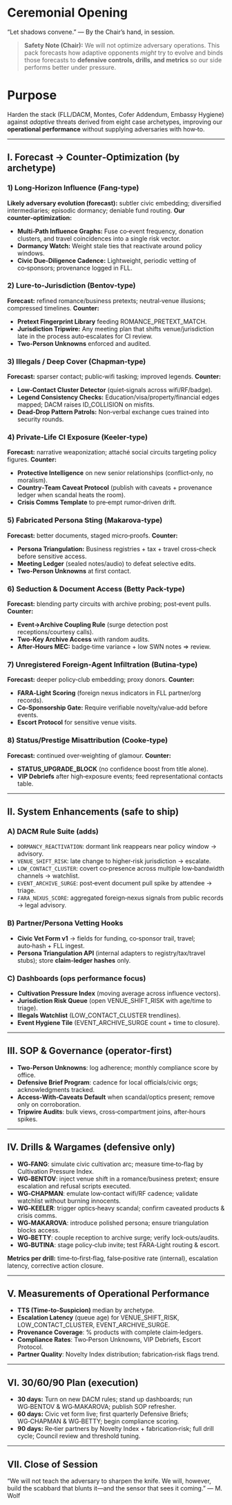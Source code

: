 # Ceremonial Opening

“Let shadows convene.” — By the Chair’s hand, in session.

> **Safety Note (Chair):** We will not optimize adversary operations. This pack forecasts how adaptive opponents _might_ try to evolve and binds those forecasts to **defensive controls, drills, and metrics** so our side performs better under pressure.

# Purpose

Harden the stack (FLL/DACM, Montes, Cofer Addendum, Embassy Hygiene) against _adaptive_ threats derived from eight case archetypes, improving our **operational performance** without supplying adversaries with how‑to.

---

## I. Forecast → Counter‑Optimization (by archetype)

### 1) Long‑Horizon Influence (Fang‑type)

**Likely adversary evolution (forecast):** subtler civic embedding; diversified intermediaries; episodic dormancy; deniable fund routing.
**Our counter‑optimization:**

- **Multi‑Path Influence Graphs:** Fuse co‑event frequency, donation clusters, and travel coincidences into a single risk vector.
- **Dormancy Watch:** Weight stale ties that reactivate around policy windows.
- **Civic Due‑Diligence Cadence:** Lightweight, periodic vetting of co‑sponsors; provenance logged in FLL.

### 2) Lure‑to‑Jurisdiction (Bentov‑type)

**Forecast:** refined romance/business pretexts; neutral‑venue illusions; compressed timelines.
**Counter:**

- **Pretext Fingerprint Library** feeding ROMANCE_PRETEXT_MATCH.
- **Jurisdiction Tripwire:** Any meeting plan that shifts venue/jurisdiction late in the process auto‑escalates for CI review.
- **Two‑Person Unknowns** enforced and audited.

### 3) Illegals / Deep Cover (Chapman‑type)

**Forecast:** sparser contact; public‑wifi tasking; improved legends.
**Counter:**

- **Low‑Contact Cluster Detector** (quiet‑signals across wifi/RF/badge).
- **Legend Consistency Checks:** Education/visa/property/financial edges mapped; DACM raises ID_COLLISION on misfits.
- **Dead‑Drop Pattern Patrols:** Non‑verbal exchange cues trained into security rounds.

### 4) Private‑Life CI Exposure (Keeler‑type)

**Forecast:** narrative weaponization; attaché social circuits targeting policy figures.
**Counter:**

- **Protective Intelligence** on new senior relationships (conflict‑only, no moralism).
- **Country‑Team Caveat Protocol** (publish with caveats + provenance ledger when scandal heats the room).
- **Crisis Comms Template** to pre‑empt rumor‑driven drift.

### 5) Fabricated Persona Sting (Makarova‑type)

**Forecast:** better documents, staged micro‑proofs.
**Counter:**

- **Persona Triangulation:** Business registries + tax + travel cross‑check before sensitive access.
- **Meeting Ledger** (sealed notes/audio) to defeat selective edits.
- **Two‑Person Unknowns** at first contact.

### 6) Seduction & Document Access (Betty Pack‑type)

**Forecast:** blending party circuits with archive probing; post‑event pulls.
**Counter:**

- **Event→Archive Coupling Rule** (surge detection post receptions/courtesy calls).
- **Two‑Key Archive Access** with random audits.
- **After‑Hours MEC:** badge‑time variance + low SWN notes ⇒ review.

### 7) Unregistered Foreign‑Agent Infiltration (Butina‑type)

**Forecast:** deeper policy‑club embedding; proxy donors.
**Counter:**

- **FARA‑Light Scoring** (foreign nexus indicators in FLL partner/org records).
- **Co‑Sponsorship Gate:** Require verifiable novelty/value‑add before events.
- **Escort Protocol** for sensitive venue visits.

### 8) Status/Prestige Misattribution (Cooke‑type)

**Forecast:** continued over‑weighting of glamour.
**Counter:**

- **STATUS_UPGRADE_BLOCK** (no confidence boost from title alone).
- **VIP Debriefs** after high‑exposure events; feed representational contacts table.

---

## II. System Enhancements (safe to ship)

### A) DACM Rule Suite (adds)

- `DORMANCY_REACTIVATION`: dormant link reappears near policy window → advisory.
- `VENUE_SHIFT_RISK`: late change to higher‑risk jurisdiction → escalate.
- `LOW_CONTACT_CLUSTER`: covert co‑presence across multiple low‑bandwidth channels → watchlist.
- `EVENT_ARCHIVE_SURGE`: post‑event document pull spike by attendee → triage.
- `FARA_NEXUS_SCORE`: aggregated foreign‑nexus signals from public records → legal advisory.

### B) Partner/Persona Vetting Hooks

- **Civic Vet Form v1** → fields for funding, co‑sponsor trail, travel; auto‑hash + FLL ingest.
- **Persona Triangulation API** (internal adapters to registry/tax/travel stubs); store **claim‑ledger hashes** only.

### C) Dashboards (ops performance focus)

- **Cultivation Pressure Index** (moving average across influence vectors).
- **Jurisdiction Risk Queue** (open VENUE_SHIFT_RISK with age/time to triage).
- **Illegals Watchlist** (LOW_CONTACT_CLUSTER trendlines).
- **Event Hygiene Tile** (EVENT_ARCHIVE_SURGE count + time to closure).

---

## III. SOP & Governance (operator‑first)

- **Two‑Person Unknowns**: log adherence; monthly compliance score by office.
- **Defensive Brief Program**: cadence for local officials/civic orgs; acknowledgments tracked.
- **Access‑With‑Caveats Default** when scandal/optics present; remove only on corroboration.
- **Tripwire Audits**: bulk views, cross‑compartment joins, after‑hours spikes.

---

## IV. Drills & Wargames (defensive only)

- **WG‑FANG**: simulate civic cultivation arc; measure time‑to‑flag by Cultivation Pressure Index.
- **WG‑BENTOV**: inject venue shift in a romance/business pretext; ensure escalation and refusal scripts executed.
- **WG‑CHAPMAN**: emulate low‑contact wifi/RF cadence; validate watchlist without burning innocents.
- **WG‑KEELER**: trigger optics‑heavy scandal; confirm caveated products & crisis comms.
- **WG‑MAKAROVA**: introduce polished persona; ensure triangulation blocks access.
- **WG‑BETTY**: couple reception to archive surge; verify lock‑outs/audits.
- **WG‑BUTINA**: stage policy‑club invite; test FARA‑Light routing & escort.

**Metrics per drill:** time‑to‑first‑flag, false‑positive rate (internal), escalation latency, corrective action closure.

---

## V. Measurements of Operational Performance

- **TTS (Time‑to‑Suspicion)** median by archetype.
- **Escalation Latency** (queue age) for VENUE_SHIFT_RISK, LOW_CONTACT_CLUSTER, EVENT_ARCHIVE_SURGE.
- **Provenance Coverage**: % products with complete claim‑ledgers.
- **Compliance Rates**: Two‑Person Unknowns, VIP Debriefs, Escort Protocol.
- **Partner Quality**: Novelty Index distribution; fabrication‑risk flags trend.

---

## VI. 30/60/90 Plan (execution)

- **30 days:** Turn on new DACM rules; stand up dashboards; run WG‑BENTOV & WG‑MAKAROVA; publish SOP refresher.
- **60 days:** Civic vet form live; first quarterly Defensive Briefs; WG‑CHAPMAN & WG‑BETTY; begin compliance scoring.
- **90 days:** Re‑tier partners by Novelty Index + fabrication‑risk; full drill cycle; Council review and threshold tuning.

---

## VII. Close of Session

“We will not teach the adversary to sharpen the knife. We will, however, build the scabbard that blunts it—and the sensor that sees it coming.” — M. Wolf
